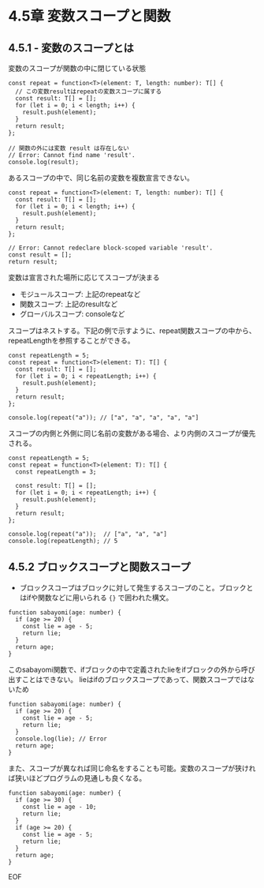 

# 4.5章 変数スコープと関数

## 4.5.1 - 変数のスコープとは

変数のスコープが関数の中に閉じている状態

```
const repeat = function<T>(element: T, length: number): T[] {
  // この変数resultはrepeatの変数スコープに属する
  const result: T[] = [];
  for (let i = 0; i < length; i++) {
    result.push(element);
  }
  return result;
};

// 関数の外には変数 result は存在しない
// Error: Cannot find name 'result'.
console.log(result);
```

あるスコープの中で、同じ名前の変数を複数宣言できない。

```
const repeat = function<T>(element: T, length: number): T[] {
  const result: T[] = [];
  for (let i = 0; i < length; i++) {
    result.push(element);
  }
  return result;
};

// Error: Cannot redeclare block-scoped variable 'result'.
const result = [];
return result;
```

変数は宣言された場所に応じてスコープが決まる
  - モジュールスコープ:  上記のrepeatなど
  - 関数スコープ:       上記のresultなど
  - グローバルスコープ:  consoleなど

スコープはネストする。下記の例で示すように、repeat関数スコープの中から、repeatLengthを参照することができる。

```
const repeatLength = 5;
const repeat = function<T>(element: T): T[] {
  const result: T[] = [];
  for (let i = 0; i < repeatLength; i++) {
    result.push(element);
  }
  return result;
};

console.log(repeat("a")); // ["a", "a", "a", "a", "a"]
```

スコープの内側と外側に同じ名前の変数がある場合、より内側のスコープが優先される。

```
const repeatLength = 5;
const repeat = function<T>(element: T): T[] {
  const repeatLength = 3;

  const result: T[] = [];
  for (let i = 0; i < repeatLength; i++) {
    result.push(element);
  }
  return result;
};

console.log(repeat("a"));  // ["a", "a", "a"]
console.log(repeatLength); // 5
```

## 4.5.2 ブロックスコープと関数スコープ

- ブロックスコープはブロックに対して発生するスコープのこと。ブロックとはifや関数などに用いられる `{}` で囲われた構文。

```
function sabayomi(age: number) {
  if (age >= 20) {
    const lie = age - 5;
    return lie;
  }
  return age;
}
```

このsabayomi関数で、ifブロックの中で定義されたlieをifブロックの外から呼び出すことはできない。
lieはifのブロックスコープであって、関数スコープではないため

```
function sabayomi(age: number) {
  if (age >= 20) {
    const lie = age - 5;
    return lie;
  }
  console.log(lie); // Error
  return age;
}
```

また、スコープが異なれば同じ命名をすることも可能。変数のスコープが狭ければ狭いほどプログラムの見通しも良くなる。

```
function sabayomi(age: number) {
  if (age >= 30) {
    const lie = age - 10;
    return lie;
  }
  if (age >= 20) {
    const lie = age - 5;
    return lie;
  }
  return age;
}
```

EOF